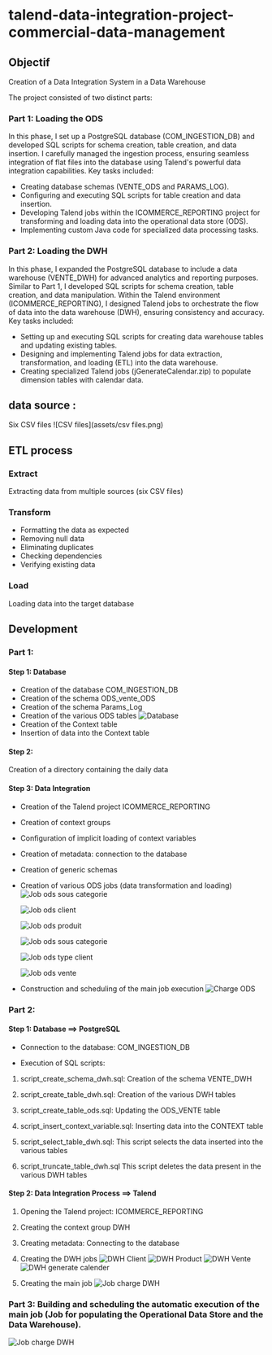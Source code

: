 # talend-data-integration-project-commercial-data-management
## Objectif 
Creation of a Data Integration System in a Data Warehouse

The project consisted of two distinct parts:

### Part 1: Loading the ODS
In this phase, I set up a PostgreSQL database (COM_INGESTION_DB) and developed SQL scripts for schema creation, table creation, and data insertion. I carefully managed the ingestion process, ensuring seamless integration of flat files into the database using Talend's powerful data integration capabilities. Key tasks included:

- Creating database schemas (VENTE_ODS and PARAMS_LOG).
- Configuring and executing SQL scripts for table creation and data insertion.
- Developing Talend jobs within the ICOMMERCE_REPORTING project for transforming and loading data into the operational data store (ODS).
- Implementing custom Java code for specialized data processing tasks.
### Part 2: Loading the DWH
In this phase, I expanded the PostgreSQL database to include a data warehouse (VENTE_DWH) for advanced analytics and reporting purposes. Similar to Part 1, I developed SQL scripts for schema creation, table creation, and data manipulation. Within the Talend environment (ICOMMERCE_REPORTING), I designed Talend jobs to orchestrate the flow of data into the data warehouse (DWH), ensuring consistency and accuracy. Key tasks included:

- Setting up and executing SQL scripts for creating data warehouse tables and updating existing tables.
- Designing and implementing Talend jobs for data extraction, transformation, and loading (ETL) into the data warehouse.
- Creating specialized Talend jobs (jGenerateCalendar.zip) to populate dimension tables with calendar data.

## data source :
Six CSV files
![CSV files](assets/csv files.png)
## ETL process
### Extract
Extracting data from multiple sources (six CSV files)

### Transform 
- Formatting the data as expected
- Removing null data
- Eliminating duplicates
- Checking dependencies
- Verifying existing data

### Load
Loading data into the target database 

## Development

### Part 1:

#### Step 1: Database

- Creation of the database COM_INGESTION_DB
- Creation of the schema ODS_vente_ODS
- Creation of the schema Params_Log
- Creation of the various ODS tables
  ![Database](assets/Database.png)
- Creation of the Context table
- Insertion of data into the Context table
#### Step 2:

Creation of a directory containing the daily data

#### Step 3: Data Integration

- Creation of the Talend project ICOMMERCE_REPORTING
- Creation of context groups
- Configuration of implicit loading of context variables
- Creation of metadata: connection to the database
- Creation of generic schemas
- Creation of various ODS jobs (data transformation and loading)
  ![Job ods sous categorie](assets/SousCategorie.png)

  ![Job ods client](assets/ODS_client.png)

  ![Job ods produit](assets/ODS_Product.png)

  ![Job ods sous categorie](assets/ODS_SousCategorie.png)

  ![Job ods type client](assets/ODS_TypeClient.png)

  ![Job ods vente](assets/ODS_Vente.png)

- Construction and scheduling of the main job execution
![Charge ODS](assets/ChargeOds.png)


### Part 2:
#### Step 1: Database ==> PostgreSQL

- Connection to the database: COM_INGESTION_DB

- Execution of SQL scripts:

1. script_create_schema_dwh.sql:
Creation of the schema VENTE_DWH

2. script_create_table_dwh.sql:
Creation of the various DWH tables

3. script_create_table_ods.sql:
Updating the ODS_VENTE table

4. script_insert_context_variable.sql:
Inserting data into the CONTEXT table

5. script_select_table_dwh.sql:
This script selects the data inserted into the various tables

6. script_truncate_table_dwh.sql
This script deletes the data present in the various DWH tables

#### Step 2: Data Integration Process ==> Talend
1. Opening the Talend project: ICOMMERCE_REPORTING
2. Creating the context group DWH
3. Creating metadata: Connecting to the database
4. Creating the DWH jobs
   ![DWH Client](assets/Dwh_Client.png)
![DWH Product](assets/Dwh_Product.png)
![DWH Vente](assets/Dwh_Vente.png)
![DWH generate calender](assets/GenerateCalender.png)

6. Creating the main job
  ![Job charge DWH](assets/ChargeDWH.png)

### Part 3: Building and scheduling the automatic execution of the main job (Job for populating the Operational Data Store and the Data Warehouse).

![Job charge DWH](assets/JAlimentationBDD.png)





